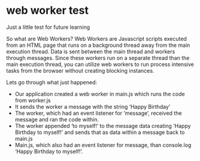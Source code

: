 # web worker test
 Just a little test for future learning

So what are Web Workers?
Web Workers are Javascript scripts executed from an HTML page that runs on a background thread away from the main execution thread. Data is sent between the main thread and workers through messages. Since these workers run on a separate thread than the main execution thread, you can utilize web workers to run process intensive tasks from the browser without creating blocking instances.

Lets go through what just happened:
- Our application created a web worker in main.js which runs the code from worker.js
- It sends the worker a message with the string ‘Happy Birthday’
- The worker, which had an event listener for ‘message’, received the message and ran the code within.
- The worker appended ‘to myself!’ to the message data creating ‘Happy Birthday to myself!’ and sends that as data within a message back to main.js
- Main.js, which also had an event listener for message, than console.log ‘Happy Birthday to myself!’.